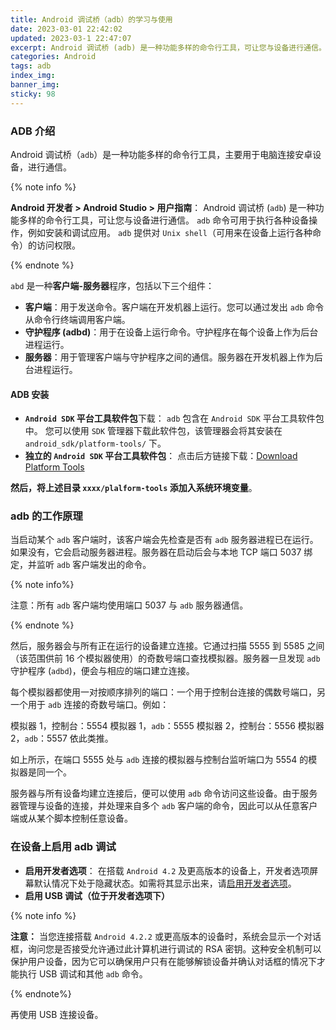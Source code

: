 ```yaml
---
title: Android 调试桥（adb）的学习与使用
date: 2023-03-01 22:42:02
updated: 2023-03-1 22:47:07
excerpt: Android 调试桥 (adb) 是一种功能多样的命令行工具，可让您与设备进行通信。adb 命令可用于执行各种设备操作，例如安装和调试应用。adb 提供对 Unix shell（可用来在设备上运行各种命令）的访问权限。
categories: Android
tags: adb
index_img:
banner_img:
sticky: 98
---
```


### ADB 介绍

Android 调试桥（`adb`）是一种功能多样的命令行工具，主要用于电脑连接安卓设备，进行通信。

{% note info %}

**Android 开发者 > Android Studio > 用户指南**：
Android 调试桥 (`adb`) 是一种功能多样的命令行工具，可让您与设备进行通信。
`adb` 命令可用于执行各种设备操作，例如安装和调试应用。
`adb` 提供对 `Unix shell`（可用来在设备上运行各种命令）的访问权限。

{% endnote %}

`abd` 是一种**客户端-服务器**程序，包括以下三个组件：

+ **客户端**：用于发送命令。客户端在开发机器上运行。您可以通过发出 `adb` 命令从命令行终端调用客户端。
+ **守护程序 (adbd)**：用于在设备上运行命令。守护程序在每个设备上作为后台进程运行。
+ **服务器**：用于管理客户端与守护程序之间的通信。服务器在开发机器上作为后台进程运行。

#### ADB 安装

+ **`Android SDK` 平台工具软件包**下载：
    `adb` 包含在 `Android SDK` 平台工具软件包中。
    您可以使用 `SDK` 管理器下载此软件包，该管理器会将其安装在 `android_sdk/platform-tools/` 下。
+ **独立的 `Android SDK` 平台工具软件包**：
    点击后方链接下载：[Download Platform Tools](https://developer.android.google.cn/studio/releases/platform-tools?hl=zh-cn)

**然后，将上述目录 `xxxx/plalform-tools` 添加入系统环境变量**。

### adb 的工作原理

当启动某个 `adb` 客户端时，该客户端会先检查是否有 `adb` 服务器进程已在运行。如果没有，它会启动服务器进程。服务器在启动后会与本地 TCP 端口 5037 绑定，并监听 `adb` 客户端发出的命令。

{% note info%}

注意：所有 `adb` 客户端均使用端口 5037 与 `adb` 服务器通信。

{% endnote %}

然后，服务器会与所有正在运行的设备建立连接。它通过扫描 5555 到 5585 之间（该范围供前 16 个模拟器使用）的奇数号端口查找模拟器。服务器一旦发现 `adb` 守护程序 (`adbd`)，便会与相应的端口建立连接。

每个模拟器都使用一对按顺序排列的端口：一个用于控制台连接的偶数号端口，另一个用于 `adb` 连接的奇数号端口。例如：

模拟器 1，控制台：5554
模拟器 1，`adb`：5555
模拟器 2，控制台：5556
模拟器 2，`adb`：5557
依此类推。

如上所示，在端口 5555 处与 `adb` 连接的模拟器与控制台监听端口为 5554 的模拟器是同一个。

服务器与所有设备均建立连接后，便可以使用 `adb` 命令访问这些设备。由于服务器管理与设备的连接，并处理来自多个 `adb` 客户端的命令，因此可以从任意客户端或从某个脚本控制任意设备。

### 在设备上启用 adb 调试

+ **启用开发者选项**：
    在搭载 `Android 4.2` 及更高版本的设备上，开发者选项屏幕默认情况下处于隐藏状态。如需将其显示出来，请[启用开发者选项](https://developer.android.google.cn/studio/debug/dev-options?hl=zh-cn#enable)。
+ **启用 USB 调试（位于开发者选项下）**

{% note info %}

**注意：**
当您连接搭载 `Android 4.2.2` 或更高版本的设备时，系统会显示一个对话框，询问您是否接受允许通过此计算机进行调试的 RSA 密钥。这种安全机制可以保护用户设备，因为它可以确保用户只有在能够解锁设备并确认对话框的情况下才能执行 USB 调试和其他 `adb` 命令。

{% endnote%}

再使用 USB 连接设备。


